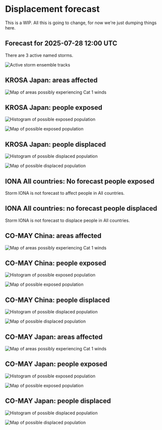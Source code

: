 # Displacement forecast

This is a WIP. All this is going to change, for now we're just dumping things here.

## Forecast for 2025-07-28 12:00 UTC

There are 3 active named storms.

![Active storm ensemble tracks](ECMWF_TC_tracks_20250728120000.png)


## KROSA Japan: areas affected

![Map of areas possibly experiencing Cat 1 winds](impact-map_TC_ECMWF_ens_KROSA_2025-07-28_12UTC_JPN_cat1.png)


## KROSA Japan: people exposed

![Histogram of possible exposed population](impact-histogram_TC_ECMWF_ens_KROSA_2025-07-28_12UTC_JPN_exposed.png)

![Map of possible exposed population](impact-map_TC_ECMWF_ens_KROSA_2025-07-28_12UTC_JPN_exposed.png)


## KROSA Japan: people displaced

![Histogram of possible displaced population](impact-histogram_TC_ECMWF_ens_KROSA_2025-07-28_12UTC_JPN_displaced.png)


![Map of possible displaced population](impact-map_TC_ECMWF_ens_KROSA_2025-07-28_12UTC_JPN_displaced.png)


## IONA All countries: No forecast people exposed

Storm IONA is not forecast to affect people in All countries.


## IONA All countries: no forecast people displaced

Storm IONA is not forecast to displace people in All countries.


## CO-MAY China: areas affected

![Map of areas possibly experiencing Cat 1 winds](impact-map_TC_ECMWF_ens_CO-MAY_2025-07-28_12UTC_CHN_cat1.png)


## CO-MAY China: people exposed

![Histogram of possible exposed population](impact-histogram_TC_ECMWF_ens_CO-MAY_2025-07-28_12UTC_CHN_exposed.png)

![Map of possible exposed population](impact-map_TC_ECMWF_ens_CO-MAY_2025-07-28_12UTC_CHN_exposed.png)


## CO-MAY China: people displaced

![Histogram of possible displaced population](impact-histogram_TC_ECMWF_ens_CO-MAY_2025-07-28_12UTC_CHN_displaced.png)


![Map of possible displaced population](impact-map_TC_ECMWF_ens_CO-MAY_2025-07-28_12UTC_CHN_displaced.png)


## CO-MAY Japan: areas affected

![Map of areas possibly experiencing Cat 1 winds](impact-map_TC_ECMWF_ens_CO-MAY_2025-07-28_12UTC_JPN_cat1.png)


## CO-MAY Japan: people exposed

![Histogram of possible exposed population](impact-histogram_TC_ECMWF_ens_CO-MAY_2025-07-28_12UTC_JPN_exposed.png)

![Map of possible exposed population](impact-map_TC_ECMWF_ens_CO-MAY_2025-07-28_12UTC_JPN_exposed.png)


## CO-MAY Japan: people displaced

![Histogram of possible displaced population](impact-histogram_TC_ECMWF_ens_CO-MAY_2025-07-28_12UTC_JPN_displaced.png)


![Map of possible displaced population](impact-map_TC_ECMWF_ens_CO-MAY_2025-07-28_12UTC_JPN_displaced.png)


